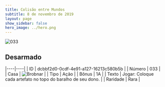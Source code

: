 ```yaml
---
title: Colisão entre Mundos
subtitle: 8 de novembro de 2019
layout: page
show_sidebar: false
hero_image: ../hero.png
---
```


![033](https://cdn.keyforgegame.com/media/card_front/pt/452_033_3RQC353326W7_pt.png)

## Desarmado

|----|----|
| ID | dcbbf2d0-0cdf-4e91-a127-16213c580b5b |
| Número | 033 |
| Casa | ![Brobnar](https://archonarcana.com/images/thumb/e/e0/Brobnar.png/22px-Brobnar.png "Brobnar") |
| Tipo | Ação |
| Bônus | 1A |
| Texto | Jogar: Coloque cada artefato no topo do baralho de seu dono. |
| Raridade | Rara |
